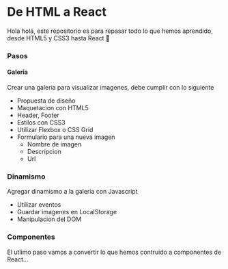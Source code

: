 # De HTML a React

Hola hola, este repositorio es para repasar todo lo que hemos aprendido, desde HTML5 y CSS3 hasta React :rocket:

### Pasos

#### Galeria

Crear una galeria para visualizar imagenes, debe cumplir con lo siguiente
  - Propuesta de diseño
  - Maquetacion con HTML5
  - Header, Footer
  - Estilos con CSS3
  - Utilizar Flexbox o CSS Grid
  - Formulario para una nueva imagen
    - Nombre de imagen
    - Descripcion
    - Url
  
### Dinamismo

Agregar dinamismo a la galeria con Javascript

  - Utilizar eventos
  - Guardar imagenes en LocalStorage
  - Manipulacion del DOM

### Componentes

El utlimo paso vamos a convertir lo que hemos contruido a componentes de React...
